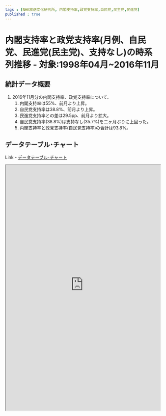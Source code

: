 ```yaml
--- 
tags : [NHK放送文化研究所, 内閣支持率,政党支持率,自民党,民主党,民進党] 
published : true
---
```

# 内閣支持率と政党支持率(月例、自民党、民進党(民主党)、支持なし)の時系列推移  - 対象:1998年04月~2016年11月
## 統計データ概要

1. 2016年11月分の内閣支持率、政党支持率について、 
	1. 内閣支持率は55%、前月より上昇。
	1. 自民党支持率は38.8%、前月より上昇。
	1. 民進党支持率との差は29.5pp、前月より拡大。
	1. 自民党支持率(38.8%)は支持なし(35.7%)を二ヶ月ぶりに上回った。
	1. 内閣支持率と政党支持率(自民党支持率)の合計は93.8%。
	
## データテーブル･チャート
Link - [データテーブル･チャート](http://knowledgevault.saecanet.com/charts/am-consulting.co.jp-cabinetApprovalRating.html)
<iframe src="http://knowledgevault.saecanet.com/charts/am-consulting.co.jp-cabinetApprovalRating.html" width="100%" height="800px"></iframe>